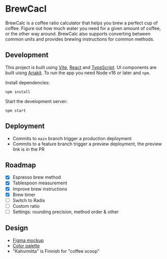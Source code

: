 # BrewCacl

BrewCalc is a coffee ratio calculator that helps you brew a perfect cup of coffee. Figure out how much water you need for a given amount of coffee, or the other way around. BrewCalc also supports converting between common units and provides brewing instructions for common methods.

## Development

This project is built using [Vite](https://vitejs.dev/), [React](https://react.dev/) and [TypeScript](https://www.typescriptlang.org/). UI components are built uisng [Ariakit](https://ariakit.org/). To run the app you need Node v16 or later and `npm`.

Install dependencies:

```
npm install
```

Start the development server:

```
npm start
```

## Deployment

- Commits to `main` branch trigger a production deployment
- Commits to a feature branch trigger a preview deployment, the preview link is in the PR

## Roadmap

- [x] Espresso brew method
- [x] Tablespoon measurement 
- [x] Improve brew instructions
- [x] Brew timer
- [ ] Switch to Radix
- [ ] Custom ratio
- [ ] Settings: rounding precision, method order & other

## Design

- [Figma mockup][figma]
- [Color palette][color]
- "Kahvimitta" is Finnish for "coffee scoop" 

[color]: https://colorbox.io/?c0=%26p%24s%24%3D7%26p%24h%24st%24%3D30%26p%24h%24e%24%3D30%26p%24h%24c%24%3Deqi%26p%24sa%24st%24%3D0.05%26p%24sa%24e%24%3D0.5%26p%24sa%24r%24%3D1%26p%24sa%24c%24%3Deqi%26p%24b%24st%24%3D1%26p%24b%24e%24%3D0.25%26p%24b%24c%24%3Dl%26o%24n%24%3DNew+Color+Copy%26o%24ro%24%3Dcw%26o%24ms%24%3D0%2C1&c1=%26p%24s%24%3D3%26p%24h%24st%24%3D38%26p%24h%24e%24%3D39%26p%24h%24c%24%3Deqo%26p%24sa%24st%24%3D0.04%26p%24sa%24e%24%3D0.7%26p%24sa%24r%24%3D1%26p%24sa%24c%24%3Deqo%26p%24b%24st%24%3D1%26p%24b%24e%24%3D0.05%26p%24b%24c%24%3Dl%26o%24n%24%3DNew+Color%26o%24ro%24%3Dcw%26o%24ms%24%3D0%2C1%26o%24lockHex%24%3D%23ffa500&c2=%26p%24s%24%3D11%26p%24h%24st%24%3D28%26p%24h%24e%24%3D30%26p%24h%24c%24%3Deqo%26p%24sa%24st%24%3D0.1%26p%24sa%24e%24%3D0.5%26p%24sa%24r%24%3D0.5%26p%24sa%24c%24%3Deqo%26p%24b%24st%24%3D0.12%26p%24b%24e%24%3D0.45%26p%24b%24c%24%3Dl%26o%24n%24%3DNew+Color%26o%24ro%24%3Dcw%26o%24ms%24%3D0%2C1
[figma]: https://www.figma.com/file/VVjtBOBTGa18Gy8hGajcmy/Untitled?node-id=0%3A1&t=QdwR8Cs0n5KtMWK6-1
